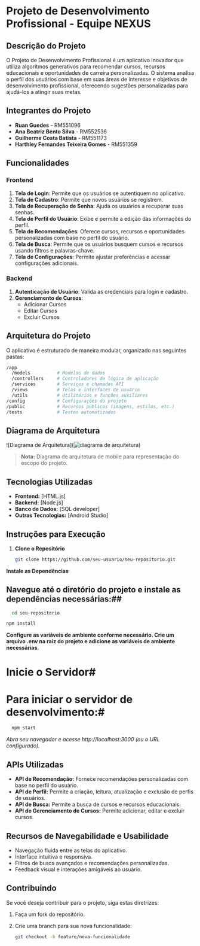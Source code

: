 # Projeto de Desenvolvimento Profissional - Equipe NEXUS

## Descrição do Projeto

O Projeto de Desenvolvimento Profissional é um aplicativo inovador que utiliza algoritmos generativos para recomendar cursos, recursos educacionais e oportunidades de carreira personalizadas. O sistema analisa o perfil dos usuários com base em suas áreas de interesse e objetivos de desenvolvimento profissional, oferecendo sugestões personalizadas para ajudá-los a atingir suas metas.

## Integrantes do Projeto

- **Ruan Guedes** - RM551096
- **Ana Beatriz Bento Silva** - RM552536
- **Guilherme Costa Batista** - RM551173
- **Harthley Fernandes Teixeira Gomes** - RM551359

## Funcionalidades

### Frontend

1. **Tela de Login**: Permite que os usuários se autentiquem no aplicativo.
2. **Tela de Cadastro**: Permite que novos usuários se registrem.
3. **Tela de Recuperação de Senha**: Ajuda os usuários a recuperar suas senhas.
4. **Tela de Perfil do Usuário**: Exibe e permite a edição das informações do perfil.
5. **Tela de Recomendações**: Oferece cursos, recursos e oportunidades personalizadas com base no perfil do usuário.
6. **Tela de Busca**: Permite que os usuários busquem cursos e recursos usando filtros e palavras-chave.
7. **Tela de Configurações**: Permite ajustar preferências e acessar configurações adicionais.

### Backend

1. **Autenticação de Usuário**: Valida as credenciais para login e cadastro.
2. **Gerenciamento de Cursos**:
   - Adicionar Cursos
   - Editar Cursos
   - Excluir Cursos

## Arquitetura do Projeto

O aplicativo é estruturado de maneira modular, organizado nas seguintes pastas:

```bash
/app
  /models          # Modelos de dados
  /controllers     # Controladores de lógica de aplicação
  /services        # Serviços e chamadas API
  /views           # Telas e interfaces de usuário
  /utils           # Utilitários e funções auxiliares
/config            # Configurações do projeto
/public            # Recursos públicos (imagens, estilos, etc.)
/tests             # Testes automatizados
```

## Diagrama de Arquitetura

![Diagrama de Arquitetura](![diagrama de arquitetura](https://github.com/user-attachments/assets/0879a610-fe14-4d57-82b7-734e08811f99))

> **Nota:** Diagrama de arquitetura de mobile para representação do escopo do projeto.

## Tecnologias Utilizadas

- **Frontend:** [HTML.js]
- **Backend:** [Node.js]
- **Banco de Dados:** [SQL developer]
- **Outras Tecnologias:** [Android Studio]

## Instruções para Execução

1. **Clone o Repositório**

   ```bash
   git clone https://github.com/seu-usuario/seu-repositorio.git

**Instale as Dependências**

## Navegue até o diretório do projeto e instale as dependências necessárias:##

```bash
  cd seu-repositorio
```
```bash
npm install
```

**Configure as variáveis de ambiente conforme necessário. Crie um arquivo .env na raiz do projeto e adicione as variáveis de ambiente necessárias.**

# Inicie o Servidor#

# Para iniciar o servidor de desenvolvimento:#

```bash
  npm start
```

*Abra seu navegador e acesse http://localhost:3000 (ou o URL configurado).*

## APIs Utilizadas

- **API de Recomendação:** Fornece recomendações personalizadas com base no perfil do usuário.
- **API de Perfil:** Permite a criação, leitura, atualização e exclusão de perfis de usuários.
- **API de Busca:** Permite a busca de cursos e recursos educacionais.
- **API de Gerenciamento de Cursos:** Permite adicionar, editar e excluir cursos.

## Recursos de Navegabilidade e Usabilidade

- Navegação fluida entre as telas do aplicativo.
- Interface intuitiva e responsiva.
- Filtros de busca avançados e recomendações personalizadas.
- Feedback visual e interações amigáveis ao usuário.

## Contribuindo

Se você deseja contribuir para o projeto, siga estas diretrizes:

1. Faça um fork do repositório.
2. Crie uma branch para sua nova funcionalidade:

   ```bash
   git checkout -b feature/nova-funcionalidade
